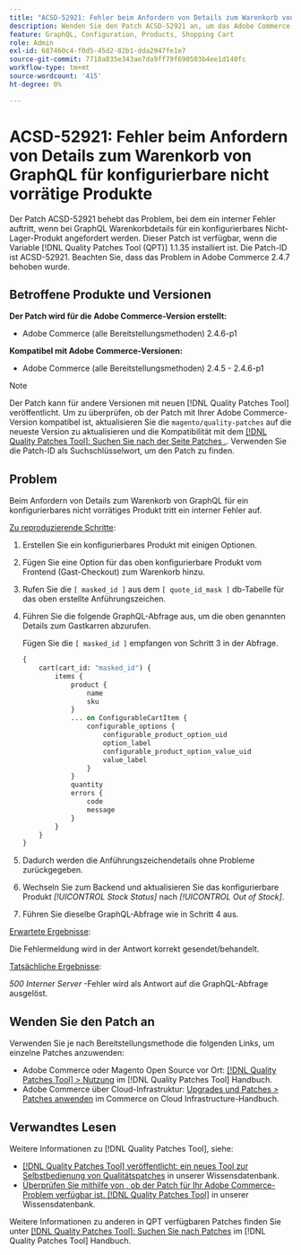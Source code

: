 ```yaml
---
title: "ACSD-52921: Fehler beim Anfordern von Details zum Warenkorb von GraphQL für konfigurierbares nicht vorrätiges Produkt"
description: Wenden Sie den Patch ACSD-52921 an, um das Adobe Commerce-Problem zu beheben, bei dem ein interner Fehler auftritt, wenn bei GraphQL Warenkorbdetails für ein konfigurierbares nicht vorrätiges Produkt angefordert werden.
feature: GraphQL, Configuration, Products, Shopping Cart
role: Admin
exl-id: 687460c4-f0d5-45d2-82b1-dda2947fe1e7
source-git-commit: 7718a835e343ae7da9ff79f690503b4ee1d140fc
workflow-type: tm+mt
source-wordcount: '415'
ht-degree: 0%

---
```


# ACSD-52921: Fehler beim Anfordern von Details zum Warenkorb von GraphQL für konfigurierbare nicht vorrätige Produkte

Der Patch ACSD-52921 behebt das Problem, bei dem ein interner Fehler auftritt, wenn bei GraphQL Warenkorbdetails für ein konfigurierbares Nicht-Lager-Produkt angefordert werden. Dieser Patch ist verfügbar, wenn die Variable [!DNL Quality Patches Tool (QPT)] 1.1.35 installiert ist. Die Patch-ID ist ACSD-52921. Beachten Sie, dass das Problem in Adobe Commerce 2.4.7 behoben wurde.

## Betroffene Produkte und Versionen

**Der Patch wird für die Adobe Commerce-Version erstellt:**

* Adobe Commerce (alle Bereitstellungsmethoden) 2.4.6-p1

**Kompatibel mit Adobe Commerce-Versionen:**

* Adobe Commerce (alle Bereitstellungsmethoden) 2.4.5 - 2.4.6-p1

>[!NOTE]
>
>Der Patch kann für andere Versionen mit neuen [!DNL Quality Patches Tool] veröffentlicht. Um zu überprüfen, ob der Patch mit Ihrer Adobe Commerce-Version kompatibel ist, aktualisieren Sie die `magento/quality-patches` auf die neueste Version zu aktualisieren und die Kompatibilität mit dem [[!DNL Quality Patches Tool]: Suchen Sie nach der Seite Patches .](https://experienceleague.adobe.com/tools/commerce-quality-patches/index.html). Verwenden Sie die Patch-ID als Suchschlüsselwort, um den Patch zu finden.

## Problem

Beim Anfordern von Details zum Warenkorb von GraphQL für ein konfigurierbares nicht vorrätiges Produkt tritt ein interner Fehler auf.

<u>Zu reproduzierende Schritte</u>:

1. Erstellen Sie ein konfigurierbares Produkt mit einigen Optionen.
1. Fügen Sie eine Option für das oben konfigurierbare Produkt vom Frontend (Gast-Checkout) zum Warenkorb hinzu.
1. Rufen Sie die `[ masked_id ]` aus dem `[ quote_id_mask ]` db-Tabelle für das oben erstellte Anführungszeichen.
1. Führen Sie die folgende GraphQL-Abfrage aus, um die oben genannten Details zum Gastkarren abzurufen.

   Fügen Sie die `[ masked_id ]` empfangen von Schritt 3 in der Abfrage.

   ```GraphQL
   {
       cart(cart_id: "masked_id") {
           items {
               product {
                   name
                   sku
               }
               ... on ConfigurableCartItem {
                   configurable_options {
                       configurable_product_option_uid
                       option_label
                       configurable_product_option_value_uid
                       value_label
                   }
               }
               quantity
               errors {
                   code
                   message
               }
           }
       }
   }   
   ```

1. Dadurch werden die Anführungszeichendetails ohne Probleme zurückgegeben.
1. Wechseln Sie zum Backend und aktualisieren Sie das konfigurierbare Produkt *[!UICONTROL Stock Status]* nach *[!UICONTROL Out of Stock]*.
1. Führen Sie dieselbe GraphQL-Abfrage wie in Schritt 4 aus.

<u>Erwartete Ergebnisse</u>:

Die Fehlermeldung wird in der Antwort korrekt gesendet/behandelt.

<u>Tatsächliche Ergebnisse</u>:

*500 Interner Server* -Fehler wird als Antwort auf die GraphQL-Abfrage ausgelöst.

## Wenden Sie den Patch an

Verwenden Sie je nach Bereitstellungsmethode die folgenden Links, um einzelne Patches anzuwenden:

* Adobe Commerce oder Magento Open Source vor Ort: [[!DNL Quality Patches Tool] > Nutzung](https://experienceleague.adobe.com/docs/commerce-operations/tools/quality-patches-tool/usage.html) im [!DNL Quality Patches Tool] Handbuch.
* Adobe Commerce über Cloud-Infrastruktur: [Upgrades und Patches > Patches anwenden](https://experienceleague.adobe.com/docs/commerce-cloud-service/user-guide/develop/upgrade/apply-patches.html) im Commerce on Cloud Infrastructure-Handbuch.

## Verwandtes Lesen

Weitere Informationen zu [!DNL Quality Patches Tool], siehe:

* [[!DNL Quality Patches Tool] veröffentlicht: ein neues Tool zur Selbstbedienung von Qualitätspatches](/help/announcements/adobe-commerce-announcements/magento-quality-patches-released-new-tool-to-self-serve-quality-patches.md) in unserer Wissensdatenbank.
* [Überprüfen Sie mithilfe von , ob der Patch für Ihr Adobe Commerce-Problem verfügbar ist. [!DNL Quality Patches Tool]](/help/support-tools/patches-available-in-qpt-tool/check-patch-for-magento-issue-with-magento-quality-patches.md) in unserer Wissensdatenbank.

Weitere Informationen zu anderen in QPT verfügbaren Patches finden Sie unter [[!DNL Quality Patches Tool]: Suchen Sie nach Patches](https://experienceleague.adobe.com/tools/commerce-quality-patches/index.html) im [!DNL Quality Patches Tool] Handbuch.
